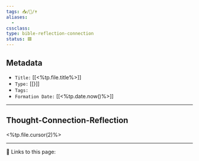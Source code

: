 ```yaml
---
tags: 📥/💭/✝️
aliases:
  - 
cssclass:
type: bible-reflection-connection
status: 🟥
---
```


## Metadata
- `Title:` [[<%tp.file.title%>]]
- `Type:` [[}]]
- `Tags:`
- `Formation Date:` [[<%tp.date.now()%>]]

---

## Thought-Connection-Reflection

<%tp.file.cursor(2)%>


---
🔗 Links to this page:

